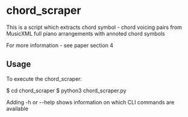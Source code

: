 # chord_scraper

This is a script which extracts chord symbol - chord voicing pairs from MusicXML full piano arrangements with annoted chord symbols

For more information - see paper section 4

## Usage

To execute the chord_scraper:

$ cd chord_scraper
$ python3 chord_scraper.py

Adding -h or --help shows information on which CLI commands are available